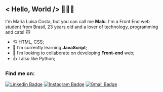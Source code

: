## < Hello, World /> 🙋🏻✨

I'm Maria Luísa Costa, but you can call me **Malu**. I'm a Front End web student from Brasil, 23 years old and a lover of technology, programming and cats! 🐱

- 💘 HTML, CSS;
- 🌱 I’m currently learning **JavaScript**; 
- 👯 I’m looking to collaborate on developing **Front-end** web;
- 👍 I also like Python;


### Find me on:

[![Linkedin Badge](https://img.shields.io/badge/-maluhcosta-hotpink?style=flat-square&logo=Linkedin&logoColor=deeppink&link=https://www.linkedin.com/in/maluhcosta/)](https://www.linkedin.com/in/maluhcosta/) 
[![Instagram Badge](https://img.shields.io/badge/-maluhcosta-violet?style=flat-square&logo=Instagram&logoColor=purple&link=https://www.instagram.com/maluhcosta/)](https://www.instagram.com/maluhcosta/)
[![Gmail Badge](https://img.shields.io/badge/-malu.olicosta@gmail.com-red?style=flat-square&logo=Gmail&logoColor=darkred&link=https://www.instagram.com/maluhcosta/)](https://mail.google.com/mail/u/0/#inbox?compose=DmwnWrRtsVxCGdqhLJdSBQrQDlMncKLQtZHBFVTmHWhJDQsmzJFwJVhJDwxqbHvQkcvwCNnNvBnl)

